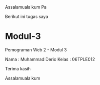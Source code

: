 Assalamualaikum Pa

Berikut ini tugas saya

# Modul-3
Pemograman Web 2 - Modul 3

Nama : Muhammad Derio
Kelas : 06TPLE012

Terima kasih

Assalamualaikum

